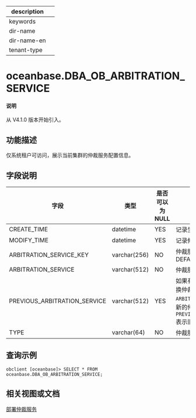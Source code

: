 |description||
|---|---|
|keywords||
|dir-name||
|dir-name-en||
|tenant-type||

# oceanbase.DBA_OB_ARBITRATION_SERVICE

<main id="notice" type='explain'>
  <h4>说明</h4>
  <p>从 V4.1.0 版本开始引入。</p>
</main>

## 功能描述

仅系统租户可访问，展示当前集群的仲裁服务配置信息。

## 字段说明

| 字段 | 类型 | 是否可以为 NULL | 描述 |
| --- | --- | --- | --- |
| CREATE_TIME | datetime | YES | 记录生成时间 |
| MODIFY_TIME | datetime | YES | 记录修改时间 |
| ARBITRATION_SERVICE_KEY | varchar(256) | NO | 仲裁服务名称，当前默认为 DEFAULT |
| ARBITRATION_SERVICE | varchar(512) | NO | 仲裁服务地址 |
| PREVIOUS_ARBITRATION_SERVICE | varchar(512) | YES | 如果有值，表示当前集群正在替换仲裁服务地址，此时 `ARBITRATION_SERVICE` 的值表示新的仲裁服务地址，`PREVIOUS_ARBITRATION_SERVICE` 表示旧的仲裁服务地址。 |
| TYPE | varchar(64) | NO | 仲裁服务类型，当前仅支持 `ADDR` |
	
## 查询示例

```shell
obclient [oceanbase]> SELECT * FROM oceanbase.DBA_OB_ARBITRATION_SERVICE;
```

<!--
 查询结果如下：
```shell
```
-->

## 相关视图或文档

[部署仲裁服务](../../../../400.deploy/300.deploy-oceanbase-enterprise-edition/400.deploy-through-the-command-line/200.deploy-the-oceanbase-cluster-command-line/200.deploy-the-quorum-high-availability-service.md)
